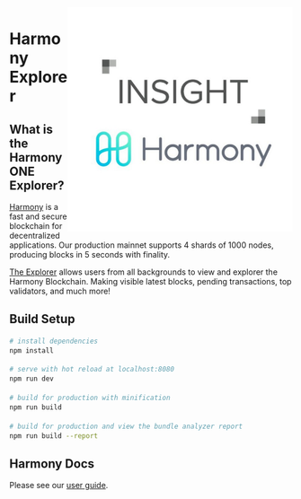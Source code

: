 <img align="right" width="400" height="400" src="src/assets/logo.png">

Harmony Explorer
=======

What is the Harmony ONE Explorer?
--------------

[Harmony](https://www.harmony.one/) is a fast and secure blockchain for decentralized applications.
Our production mainnet supports 4 shards of 1000 nodes, producing blocks in 5 seconds with finality.

[The Explorer](http://54.212.182.221:8080/#/) allows users from all backgrounds to view and explorer the Harmony Blockchain.
Making visible latest blocks, pending transactions, top validators, and much more!

## Build Setup

```bash
# install dependencies
npm install

# serve with hot reload at localhost:8080
npm run dev

# build for production with minification
npm run build

# build for production and view the bundle analyzer report
npm run build --report
```

## Harmony Docs

Please see our [user guide](https://docs.harmony.one/home/).
